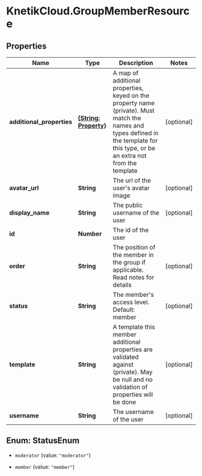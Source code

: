 # KnetikCloud.GroupMemberResource

## Properties
Name | Type | Description | Notes
------------ | ------------- | ------------- | -------------
**additional_properties** | [**{String: Property}**](Property.md) | A map of additional properties, keyed on the property name (private). Must match the names and types defined in the template for this type, or be an extra not from the template | [optional] 
**avatar_url** | **String** | The url of the user&#39;s avatar image | [optional] 
**display_name** | **String** | The public username of the user | [optional] 
**id** | **Number** | The id of the user | 
**order** | **String** | The position of the member in the group if applicable. Read notes for details | [optional] 
**status** | **String** | The member&#39;s access level. Default: member | [optional] 
**template** | **String** | A template this member additional properties are validated against (private). May be null and no validation of properties will be done | [optional] 
**username** | **String** | The username of the user | [optional] 


<a name="StatusEnum"></a>
## Enum: StatusEnum


* `moderator` (value: `"moderator"`)

* `member` (value: `"member"`)





